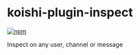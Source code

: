 # koishi-plugin-inspect

[![npm](https://img.shields.io/npm/v/koishi-plugin-inspect?style=flat-square)](https://www.npmjs.com/package/koishi-plugin-inspect)

Inspect on any user, channel or message
